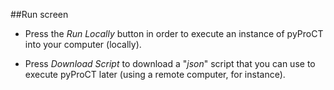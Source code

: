 ##Run screen
* Press the *Run Locally* button in order to execute an instance of pyProCT into your computer (locally).

* Press *Download Script*  to download a "*json*" script that you can use to execute pyProCT later (using a remote computer, for instance). 